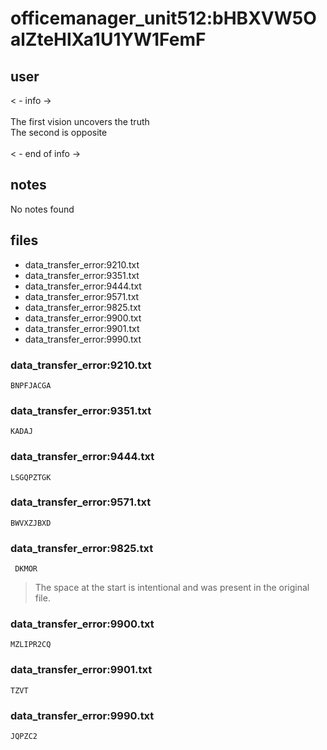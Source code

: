# officemanager_unit512:bHBXVW5OalZteHlXa1U1YW1FemF
## user
< - info -><br>
<br>
The first vision uncovers the truth<br>
The second is opposite<br>
<br>
< - end of info -><br>
## notes

No notes found

## files
- data_transfer_error:9210.txt
- data_transfer_error:9351.txt
- data_transfer_error:9444.txt
- data_transfer_error:9571.txt
- data_transfer_error:9825.txt
- data_transfer_error:9900.txt
- data_transfer_error:9901.txt
- data_transfer_error:9990.txt


### data_transfer_error:9210.txt
```
BNPFJACGA
```


### data_transfer_error:9351.txt
```
KADAJ
```


### data_transfer_error:9444.txt
```
LSGQPZTGK
```


### data_transfer_error:9571.txt
```
BWVXZJBXD
```


### data_transfer_error:9825.txt
```
 DKMOR
```
> The space at the start is intentional and was present in the original file.

### data_transfer_error:9900.txt
```
MZLIPR2CQ
```


### data_transfer_error:9901.txt
```
TZVT
```


### data_transfer_error:9990.txt
```
JQPZC2
```
